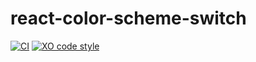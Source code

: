 # react-color-scheme-switch

[![CI](https://github.com/flying-sheep/react-color-scheme-switch/actions/workflows/ci.yml/badge.svg)](https://github.com/flying-sheep/react-color-scheme-switch/actions/workflows/ci.yml) [![XO code style](https://img.shields.io/badge/code_style-XO-5ed9c7.svg)](https://github.com/xojs/xo)
